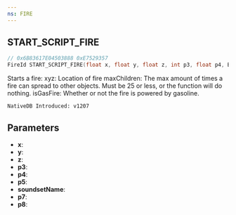 ```yaml
---
ns: FIRE
---
```

## START_SCRIPT_FIRE

```c
// 0x6B83617E04503888 0xE7529357
FireId START_SCRIPT_FIRE(float x, float y, float z, int p3, float p4, BOOL p5, char* soundsetName, float p7, int p8);
```

Starts a fire:
xyz: Location of fire
maxChildren: The max amount of times a fire can spread to other objects. Must be 25 or less, or the function will do nothing.
isGasFire: Whether or not the fire is powered by gasoline.

```
NativeDB Introduced: v1207
```

## Parameters
* **x**:
* **y**:
* **z**:
* **p3**:
* **p4**:
* **p5**:
* **soundsetName**:
* **p7**:
* **p8**:
